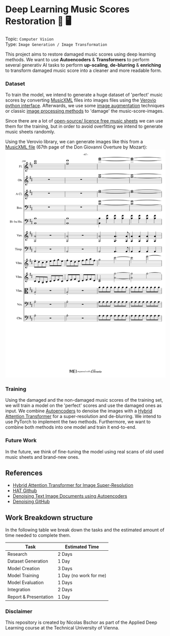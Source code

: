 # Deep Learning Music Scores Restoration 🎼 🖥️

Topic: `Computer Vision` 
<br>
Type: `Image Generation / Image Transformation`

This project aims to restore damaged music scores using deep learning methods. 
We want to use **Autoencoders** & **Transformers** to perform several generativ AI tasks to perform 
**up-scaling**, **de-blurring** & **enriching** to transform damaged music score into a cleaner and more readable form. 

### Dataset 

To train the model, we intend to generate a huge dataset of 'perfect'
music scores by converting [MusicXML](https://de.wikipedia.org/wiki/MusicXML) 
files into images files using the [Verovio python interface](https://pypi.org/project/verovio/). 
Afterwards, 
we use some [image augmentation](https://albumentations.ai/) techniques or classic [image processing methods](https://pillow.readthedocs.io/en/stable/)
to 'damage' the music-score-images.

Since there are a lot of [open-source/ licence free music sheets](http://mscorelib.com/actree/) 
we can use them for the training, but in order to avoid overfitting we intend to generate music sheets randomly.

Using the Verovio library, we can generate images like this from a [MusicXML file](examples/) 
(67th page of the Don Giovanni Overture by Mozart):
![Mozart: Don Giovann (sheet 66)](examples/render/Mozart-Don_Giovanni/sheet_66.svg)


### Training

Using the damaged and the non-damaged music scores of the training set, 
we will train a model on the 'perfect' scores and use the damaged ones as input.
We combine [Autoencoders](https://www.researchgate.net/publication/356423394_Denoising_Text_Image_Documents_using_Autoencoders) to denoise 
the images with a [Hybrid Attention Transformer](https://arxiv.org/abs/2205.04437v3) for a super-resolution 
and de-blurring.
We intend to use PyTorch to implement the two methods. 
Furthermore, we want to combine both methods into one model and train it end-to-end.


### Future Work
In the future, 
we think of fine-tuning the model using real scans of old used music sheets and brand-new ones.


## References
* [Hybrid Attention Transformer for Image Super-Resolution](https://arxiv.org/abs/2205.04437v3)
* [HAT Github](https://github.com/XPixelGroup/HAT)
* [Denoising Text Image Documents using Autoencoders](https://www.researchgate.net/publication/356423394_Denoising_Text_Image_Documents_using_Autoencoders)
* [Denoising GitHub](https://github.com/Surya-Prakash-Reddy/Denoising-Documents)

## Work Breakdown structure

In the following table we break down the tasks and the
estimated amount of time needed to complete them. 

| Task                  | Estimated Time         |
|-----------------------|------------------------|
| Research              | 2 Days                 |
| Dataset Generation    | 1 Day                  |
| Model Creation        | 3 Days                 |
| Model Training        | 1 Day (no work for me) |
| Model Evaluation      | 1 Days                 |
| Integration           | 2 Days                 |
| Report & Presentation | 1 Day                  |


### Disclaimer
This repository is created by Nicolas Bschor as part of 
the Applied Deep Learning course at the Technical University of Vienna.
